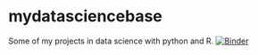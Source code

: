 # mydatasciencebase
Some of my projects in data science with python and R.
[![Binder](https://mybinder.org/badge_logo.svg)](https://mybinder.org/v2/gh/rafaelmachado92/mydatasciencebase/master)
